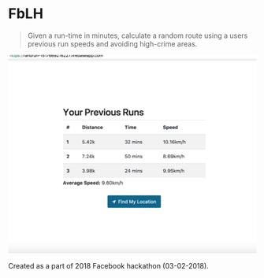 # FbLH
> Given a run-time in minutes, calculate a random route using a users previous run speeds and avoiding high-crime 
areas. 

![alt Homepage](https://github.com/salmansamie/FbLH/blob/master/docs/img/homepage.png)



Created as a part of 2018 Facebook hackathon (03-02-2018).
